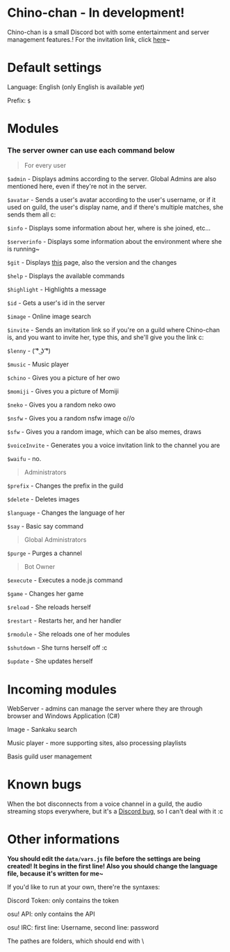 # Chino-chan - In development!
Chino-chan is a small Discord bot with some entertainment and server management features.! For the invitation link, click [here](https://discordapp.com/oauth2/authorize?client_id=271658919443562506&scope=bot&permissions=0)~

# Default settings
Language: English (only English is available *yet*)

Prefix: `$`

# Modules
### The server owner can use each command below
> For every user

`$admin` - Displays admins according to the server. Global Admins are also mentioned here, even if they're not in the server.

`$avatar` - Sends a user's avatar according to the user's username, or if it used on guild, the user's display name, and if there's multiple matches, she sends them all c:

`$info` - Displays some information about her, where is she joined, etc...

`$serverinfo` - Displays some information about the environment where she is running~

`$git` - Displays [this](https://github.com/ExModify/Chino-chan) page, also the version and the changes

`$help` - Displays the available commands

`$highlight` - Highlights a message

`$id` - Gets a user's id in the server

`$image` - Online image search

`$invite` - Sends an invitation link so if you're on a guild where Chino-chan is, and you want to invite her, type this, and she'll give you the link c:

`$lenny` - ( ͡° ͜ʖ ͡°)

`$music` - Music player

`$chino` - Gives you a picture of her owo

`$momiji` - Gives you a picture of Momiji

`$neko` - Gives you a random neko owo 

`$nsfw` - Gives you a random nsfw image o//o

`$sfw` - Gives you a random image, which can be also memes, draws

`$voiceInvite` - Generates you a voice invitation link to the channel you are

`$waifu` - no.


> Administrators

`$prefix` - Changes the prefix in the guild

`$delete` - Deletes images

`$language` - Changes the language of her

`$say` - Basic say command


> Global Administrators

`$purge` - Purges a channel

> Bot Owner

`$execute` - Executes a node.js command

`$game` - Changes her game

`$reload` - She reloads herself

`$restart` - Restarts her, and her handler

`$rmodule` - She reloads one of her modules

`$shutdown` - She turns herself off :c

`$update` - She updates herself


# Incoming modules
WebServer - admins can manage the server where they are through browser and Windows Application (C#)

Image - Sankaku search

Music player - more supporting sites, also processing playlists

Basis guild user management

# Known bugs
When the bot disconnects from a voice channel in a guild, the audio streaming stops everywhere, but it's a [Discord bug](https://trello.com/c/fVzj57Pa/181-bot-disconnecting-from-an-audio-server-in-mutual-guild-stops-playback-in-current-voicechannel), so I can't deal with it :c

# Other informations
**You should edit the `data/vars.js` file before the settings are being created! It begins in the first line! Also you should change the language file, because it's written for me~**

If you'd like to run at your own, there're the syntaxes:

Discord Token: only contains the token

osu! API: only contains the API

osu! IRC: first line: Username, second line: password

The pathes are folders, which should end with \
